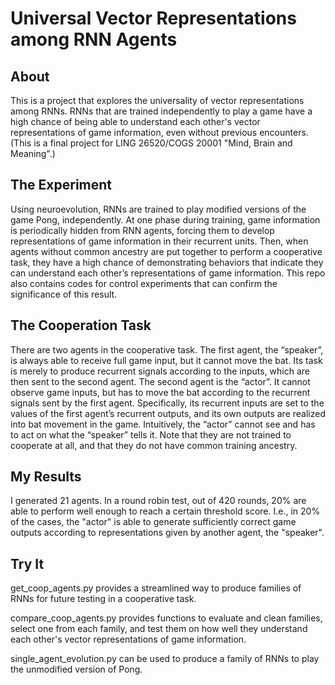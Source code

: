 # Universal Vector Representations among RNN Agents
## About

This is a project that explores the universality of vector representations among RNNs.
RNNs that are trained independently to play a game have a high chance of being able to understand each other's vector representations of game information, even without previous encounters.
(This is a final project for LING 26520/COGS 20001 "Mind, Brain and Meaning".)

## The Experiment

Using neuroevolution, RNNs are trained to play modified versions of the game Pong, independently.
At one phase during training, game information is periodically hidden from RNN agents, forcing them to develop representations of game information in their recurrent units.
Then, when agents without common ancestry are put together to perform a cooperative task, they have a high chance of demonstrating behaviors that indicate they can understand each other’s representations of game information. 
This repo also contains codes for control experiments that can confirm the significance of this result.

## The Cooperation Task

There are two agents in the cooperative task. The first agent, the “speaker”, is always able to receive full game input, but it cannot move the bat. Its task is merely to produce recurrent signals according to the inputs, which are then sent to the second agent. The second agent is the “actor”. It cannot observe game inputs, but has to move the bat according to the recurrent signals sent by the first agent. Specifically, its recurrent inputs are set to the values of the first agent’s recurrent outputs, and its own outputs are realized into bat movement in the game.
Intuitively, the “actor” cannot see and has to act on what the “speaker” tells it. Note that they are not trained to cooperate at all, and that they do not have common training ancestry.

## My Results

I generated 21 agents. In a round robin test, out of 420 rounds, 20% are able to perform well enough to reach a certain threshold score. I.e., in 20% of the cases, the "actor" is able to generate sufficiently correct game outputs according to representations given by another agent, the "speaker".

## Try It

get_coop_agents.py provides a streamlined way to produce families of RNNs for future testing in a cooperative task.

compare_coop_agents.py provides functions to evaluate and clean families, select one from each family, and test them on how well they understand each other's vector representations of game information.

single_agent_evolution.py can be used to produce a family of RNNs to play the unmodified version of Pong.
